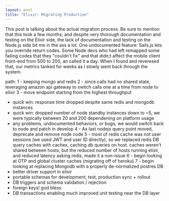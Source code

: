 ```yaml
---
layout: post
title: "Elixir: Migrating Production" 
---
```


This post is talking about the actual migration process.  Be sure to mention that this took a few months; and despite very thorough documentation and testing on the Elixir side, the lack of documentation and testing on the Node.js side bit me in the ass a lot.  One undocumented feature:  Sails.js lets you override return codes.  Some Node devs who had left remapped some failing codes that they "couldn't fix" and that didn;t affect the mobile client front-end from 500 to 200, an called it a day.  When I found and reveresed that, our metrics tanked for weeks as I slowly went back through the system.

path:
1 - keeping mongo and redis
2 - since calls had no shared state, leveraging amazon api gateway to switch calls one at a time from node to elixir
3 - move endpoint starting from the highest throughput
  - quick win: response time dropped despite same redis and mongodb instances
  - quick win: dropped number of node standby instances down to ~5, we were typically between 20 and 200 dependening on platform usage
  - any problems, undocumented behaviors, or bugs, we would switch back to node and patch in develop
4 - As last nodejs query point moved, deprecate and remove node code
5 - most of redis cache was not user sessions (we used JWT and user ID directly), so we replaced redis DB query caches with cachex, caching db queries on host.  caches weren't shared between hosts, but the reduced number of hosts running elixir, and reduced latency asking redis, made it a non-issue
6 - begin looking at OTP and global cluster caches (migrating off of heroku)
7 - begin looking at replacing Mongodb with a properly de-normalized postres DB
  - better driver support in elixir
  - portable schemas for development, test, production sync + rollout
  - DB triggers and schema validation / rejection
  - foreign keys! god bless.
  - DB transactions enabling much improved unit testing near the DB layer
